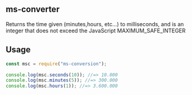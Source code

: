 ## ms-converter

Returns the time given (minutes,hours, etc...) to milliseconds, and is an integer that does not exceed the JavaScript MAXIMUM_SAFE_INTEGER

## Usage

```js
const msc = require("ms-conversion");

console.log(msc.seconds(10)); //=> 10.000
console.log(msc.minutes(5)); //=> 300.000
console.log(msc.hours(1)); //=> 3.600.000
```
